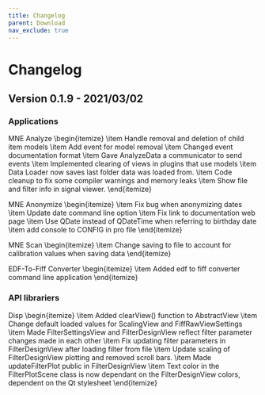 ```yaml
---
title: Changelog
parent: Download
nav_exclude: true
---
```


# Changelog

## Version 0.1.9 - 2021/03/02

### Applications

MNE Analyze
\begin{itemize}
	\item Handle removal and deletion of child item models
	\item Add event for model removal
	\item Changed event documentation format
	\item Gave AnalyzeData a communicator to send events
	\item Implemented clearing of views in plugins that use models
	\item Data Loader now saves last folder data was loaded from.
	\item Code cleanup to fix some compiler warnings and memory leaks
	\item Show file and filter info in signal viewer.
\end{itemize}

MNE Anonymize
\begin{itemize}
	\item Fix bug when anonymizing dates
	\item Update date command line option
	\item Fix link to documentation web page
	\item Use QDate instead of QDateTime when referring to birthday date
	\item add console to CONFIG in pro file
\end{itemize}

MNE Scan
\begin{itemize}
	\item Change saving to file to account for calibration values when saving data
\end{itemize}

EDF-To-Fiff Converter
\begin{itemize}
	\item Added edf to fiff converter command line application
\end{itemize}

### API librariers

Disp
\begin{itemize}
	\item Added clearView() function to AbstractView
	\item Change default loaded values for ScalingView and FiffRawViewSettings
	\item Made FilterSettingsView and FilterDesignView reflect filter parameter changes made in each other
	\item Fix updating filter parameters in FilterDesignView after loading filter from file
	\item Update scaling of FilterDesignView plotting and removed scroll bars.
	\item Made updateFilterPlot public in FilterDesignView
	\item Text color in the FilterPlotScene class is now dependant on the FilterDesignView colors, dependent on the Qt stylesheet
\end{itemize}

